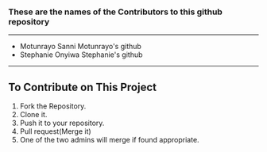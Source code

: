 ### These are the names of the Contributors to this github repository ###
----------------------------------------------------------------------------
* Motunrayo Sanni Motunrayo's github
* Stephanie Onyiwa Stephanie's github
----------------------------------------------------------------------------
## To Contribute on This Project ##

1. Fork the Repository.
2. Clone it.
3. Push it to your repository.
4. Pull request(Merge it)
5. One of the two admins will merge if found appropriate.
